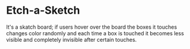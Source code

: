 # Etch-a-Sketch
It's a skatch board;
if users hover over the board the boxes it touches 
changes color randomly and each time a box is touched it becomes less visible
and completely invisible after certain touches.